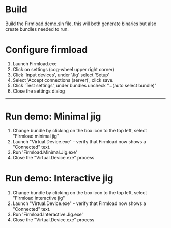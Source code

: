 # Build
Build the Firmload.demo.sln file, this will both generate binaries
but also create bundles needed to run.


# Configure firmload
1. Launch Firmload.exe
2. Click on settings (cog-wheel upper right corner)
3. Click 'Input devices', under 'Jig' select 'Setup'
4. Select 'Accept connections (server)', click save.
5. Click 'Test settings', under bundles uncheck "...(auto select bundle)"
6. Close the settings dialog

***

# Run demo: Minimal jig
1. Change bundle by clicking on the box icon to the top left, select "Firmload minimal jig"
2. Launch "Virtual.Device.exe" - verify that Firmload now shows a "Connected" text.
3. Run 'Firmload.Minimal.Jig.exe'
4. Close the "Virtual.Device.exe" process


# Run demo: Interactive jig
1. Change bundle by clicking on the box icon to the top left, select "Firmload interactive jig"
2. Launch "Virtual.Device.exe" - verify that Firmload now shows a "Connected" text.
3. Run 'Firmload.Interactive.Jig.exe'
4. Close the "Virtual.Device.exe" process